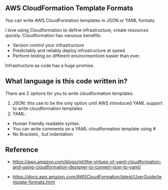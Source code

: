 ## AWS CloudFormation Template Formats
You can write AWS CloudFormation templates in JSON or YAML formats. 

I love using Cloudformation to define infrastructure, create resources quickly. Cloudformation has varuious benefits: 

- Version control your infrastructure
- Predictably and reliably deploy infrastructure at speed
- Perform testing on different environmentiont easier than ever. 

Infrastructure as code has a huge promise. 



## What language is this code written in? 
There are 2 options for you to write cloudformation templates. 
1) JSON: this use to be the only option until AWS introduced YAML support to write cloudformation templates
2) YAML:
  - Human friendly readable syntax. 
  - You can write comments on a YAML cloudformation template using # 
  - No Brackets ,  but indentation
  





## Reference
- https://aws.amazon.com/blogs/mt/the-virtues-of-yaml-cloudformation-and-using-cloudformation-designer-to-convert-json-to-yaml/


- https://docs.aws.amazon.com/AWSCloudFormation/latest/UserGuide/template-formats.html
